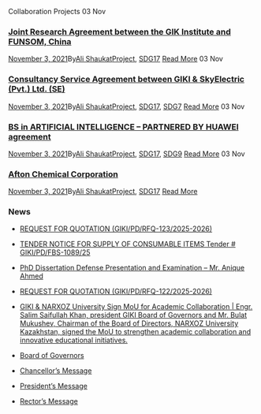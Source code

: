 Collaboration Projects
03
Nov
### [Joint Research Agreement between the GIK Institute and FUNSOM, China](https://giki.edu.pk/2021/11/03/joint-research-agreement-between-the-gik-institute-and-funsom-china/)
[November 3, 2021](https://giki.edu.pk/2021/11/03/)By[Ali Shaukat](https://giki.edu.pk/author/alishaukat/ "Posts by Ali Shaukat")[Project](https://giki.edu.pk/project/), [SDG17](https://giki.edu.pk/sdg17/)
[Read More](https://giki.edu.pk/2021/11/03/joint-research-agreement-between-the-gik-institute-and-funsom-china/)
03
Nov
### [Consultancy Service Agreement between GIKI & SkyElectric (Pvt.) Ltd. (SE)](https://giki.edu.pk/2021/11/03/consultancy-service-agreement-between-giki-skyelectric-pvt-ltd-se/)
[November 3, 2021](https://giki.edu.pk/2021/11/03/)By[Ali Shaukat](https://giki.edu.pk/author/alishaukat/ "Posts by Ali Shaukat")[Project](https://giki.edu.pk/project/), [SDG17](https://giki.edu.pk/sdg17/), [SDG7](https://giki.edu.pk/sdg7/)
[Read More](https://giki.edu.pk/2021/11/03/consultancy-service-agreement-between-giki-skyelectric-pvt-ltd-se/)
03
Nov
### [BS in ARTIFICIAL INTELLIGENCE – PARTNERED BY HUAWEI agreement](https://giki.edu.pk/2021/11/03/bs-in-artificial-intelligence-partnered-by-huawei-agreement/)
[November 3, 2021](https://giki.edu.pk/2021/11/03/)By[Ali Shaukat](https://giki.edu.pk/author/alishaukat/ "Posts by Ali Shaukat")[Project](https://giki.edu.pk/project/), [SDG17](https://giki.edu.pk/sdg17/), [SDG9](https://giki.edu.pk/sdg9/)
[Read More](https://giki.edu.pk/2021/11/03/bs-in-artificial-intelligence-partnered-by-huawei-agreement/)
03
Nov
### [Afton Chemical Corporation](https://giki.edu.pk/2021/11/03/afton-chemical-corporation/)
[November 3, 2021](https://giki.edu.pk/2021/11/03/)By[Ali Shaukat](https://giki.edu.pk/author/alishaukat/ "Posts by Ali Shaukat")[Project](https://giki.edu.pk/project/), [SDG17](https://giki.edu.pk/sdg17/)
[Read More](https://giki.edu.pk/2021/11/03/afton-chemical-corporation/)
### News
  * [REQUEST FOR QUOTATION (GIKI/PD/RFQ-123/2025-2026)](https://giki.edu.pk/2025/10/17/request-for-quotation-giki-pd-rfq-123-2025-2026/)
  * [TENDER NOTICE FOR SUPPLY OF CONSUMABLE ITEMS Tender # GIKI/PD/FBS-1089/25](https://giki.edu.pk/2025/10/16/tender-notice-for-supply-of-consumable-items-tender-giki-pd-fbs-1089-25/)
  * [PhD Dissertation Defense Presentation and Examination – Mr. Anique Ahmed](https://giki.edu.pk/2025/10/14/phd-dissertation-defense-presentation-and-examination-mr-anique-ahmed/)
  * [REQUEST FOR QUOTATION (GIKI/PD/RFQ-122/2025-2026)](https://giki.edu.pk/2025/10/14/request-for-quotation-giki-pd-rfq-122-2025-2026/)
  * [GIKI & NARXOZ University Sign MoU for Academic Collaboration | Engr. Salim Saifullah Khan, president GIKI Board of Governors and Mr. Bulat Mukushev, Chairman of the Board of Directors, NARXOZ University Kazakhstan, signed the MoU to strengthen academic collaboration and innovative educational initiatives.](https://giki.edu.pk/2025/10/13/giki-narxoz-university-sign-mou-for-academic-collaboration-engr-salim-saifullah-khan-president-giki-board-of-governors-and-mr-bulat-mukushev-chairman-of-the-board-of-directors-narxoz-univ/)


  * [Board of Governors](https://giki.edu.pk/board-of-governors/)
  * [Chancellor’s Message](https://giki.edu.pk/?page_id=14826)
  * [President’s Message](https://giki.edu.pk/presidents-message/)
  * [Rector’s Message](https://giki.edu.pk/rectors-message/)


